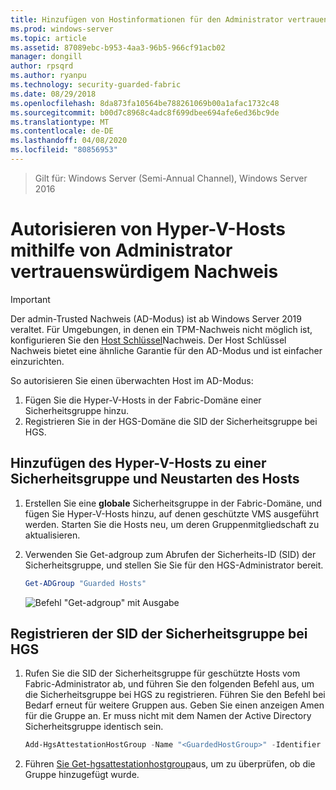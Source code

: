 ```yaml
---
title: Hinzufügen von Hostinformationen für den Administrator vertrauenswürdigen Nachweis
ms.prod: windows-server
ms.topic: article
ms.assetid: 87089ebc-b953-4aa3-96b5-966cf91acb02
manager: dongill
author: rpsqrd
ms.author: ryanpu
ms.technology: security-guarded-fabric
ms.date: 08/29/2018
ms.openlocfilehash: 8da873fa10564be788261069b00a1afac1732c48
ms.sourcegitcommit: b00d7c8968c4adc8f699dbee694afe6ed36bc9de
ms.translationtype: MT
ms.contentlocale: de-DE
ms.lasthandoff: 04/08/2020
ms.locfileid: "80856953"
---
```

>Gilt für: Windows Server (Semi-Annual Channel), Windows Server 2016

# <a name="authorize-hyper-v-hosts-using-admin-trusted-attestation"></a>Autorisieren von Hyper-V-Hosts mithilfe von Administrator vertrauenswürdigem Nachweis

>[!IMPORTANT]
>Der admin-Trusted Nachweis (AD-Modus) ist ab Windows Server 2019 veraltet. Für Umgebungen, in denen ein TPM-Nachweis nicht möglich ist, konfigurieren Sie den [Host Schlüssel](guarded-fabric-initialize-hgs-key-mode.md)Nachweis. Der Host Schlüssel Nachweis bietet eine ähnliche Garantie für den AD-Modus und ist einfacher einzurichten. 


So autorisieren Sie einen überwachten Host im AD-Modus: 

1. Fügen Sie die Hyper-V-Hosts in der Fabric-Domäne einer Sicherheitsgruppe hinzu.
2. Registrieren Sie in der HGS-Domäne die SID der Sicherheitsgruppe bei HGS. 

## <a name="add-the-hyper-v-host-to-a-security-group-and-reboot-the-host"></a>Hinzufügen des Hyper-V-Hosts zu einer Sicherheitsgruppe und Neustarten des Hosts

1. Erstellen Sie eine **globale** Sicherheitsgruppe in der Fabric-Domäne, und fügen Sie Hyper-V-Hosts hinzu, auf denen geschützte VMS ausgeführt werden. 
   Starten Sie die Hosts neu, um deren Gruppenmitgliedschaft zu aktualisieren.

2. Verwenden Sie Get-adgroup zum Abrufen der Sicherheits-ID (SID) der Sicherheitsgruppe, und stellen Sie Sie für den HGS-Administrator bereit. 

   ```powershell
   Get-ADGroup "Guarded Hosts"
   ```

   ![Befehl "Get-adgroup" mit Ausgabe](../media/Guarded-Fabric-Shielded-VM/guarded-host-get-adgroup.png)

## <a name="register-the-sid-of-the-security-group-with-hgs"></a>Registrieren der SID der Sicherheitsgruppe bei HGS  

1. Rufen Sie die SID der Sicherheitsgruppe für geschützte Hosts vom Fabric-Administrator ab, und führen Sie den folgenden Befehl aus, um die Sicherheitsgruppe bei HGS zu registrieren. 
   Führen Sie den Befehl bei Bedarf erneut für weitere Gruppen aus. 
   Geben Sie einen anzeigen Amen für die Gruppe an. 
   Er muss nicht mit dem Namen der Active Directory Sicherheitsgruppe identisch sein. 

   ```powershell
   Add-HgsAttestationHostGroup -Name "<GuardedHostGroup>" -Identifier "<SID>"
   ```

2. Führen [Sie Get-hgsattestationhostgroup](https://technet.microsoft.com/library/mt652172.aspx)aus, um zu überprüfen, ob die Gruppe hinzugefügt wurde. 


